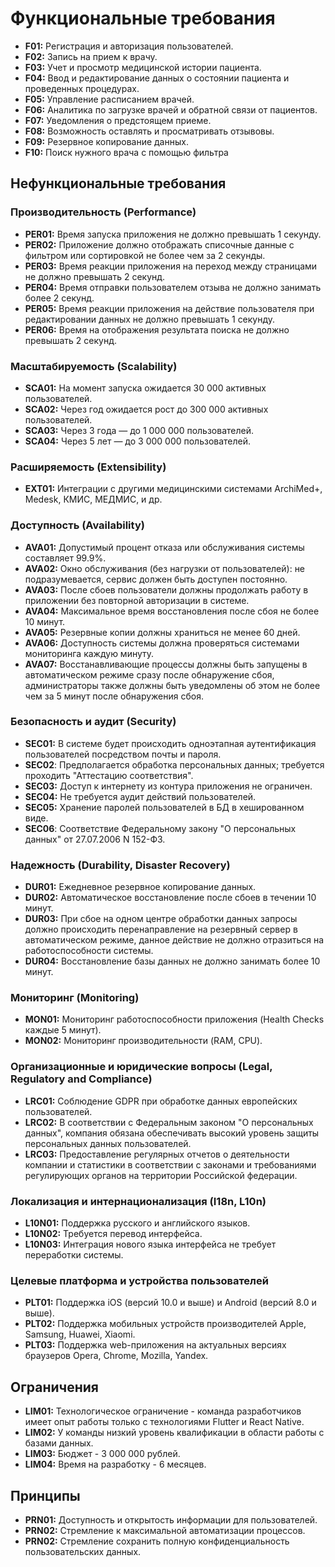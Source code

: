 # **Функциональные требования**
- **F01:** Регистрация и авторизация пользователей.
- **F02:** Запись на прием к врачу.
- **F03:** Учет и просмотр медицинской истории пациента.
- **F04:** Ввод и редактирование данных о состоянии пациента и проведенных процедурах.
- **F05:** Управление расписанием врачей.
- **F06:** Аналитика по загрузке врачей и обратной связи от пациентов.
- **F07:** Уведомления о предстоящем приеме.
- **F08:** Возможность оставлять и просматривать отзывовы.
- **F09:** Резервное копирование данных.
- **F10:** Поиск нужного врача с помощью фильтра

## **Нефункциональные требования**

### **Производительность (Performance)**

- **PER01:** Время запуска приложения не должно превышать 1 секунду.
- **PER02:** Приложение должно отображать списочные данные с фильтром или сортировкой не более чем за 2 секунды.
- **PER03:** Время реакции приложения на переход между страницами не должно превышать 2 секунд.
- **PER04:** Время отправки пользователем отзыва не должно занимать более 2 секунд.
- **PER05:** Время реакции приложения на действие пользователя при редактировании данных не должно превышать 1 секунду.
- **PER06:** Время на отображения результата поиска не должно превышать 2 секунд.

### **Масштабируемость (Scalability)**

- **SCA01:** На момент запуска ожидается 30 000 активных пользователей.
- **SCA02:** Через год ожидается рост до 300 000 активных пользователей.
- **SCA03:** Через 3 года — до 1 000 000 пользователей.
- **SCA04:** Через 5 лет — до 3 000 000 пользователей.

### **Расширяемость (Extensibility)**

- **EXT01:** Интеграции с другими медицинскими системами ArchiMed+, Medesk, КМИС, МЕДМИС, и др.

### **Доступность (Availability)**

- **AVA01:** Допустимый процент отказа или обслуживания системы составляет 99.9%.
- **AVA02:** Окно обслуживания (без нагрузки от пользователей): не подразумевается, сервис должен быть доступен постоянно.
- **AVA03:** После сбоев пользователи должны продолжать работу в приложении без повторной авторизации в системе.
- **AVA04:** Максимальное время восстановления после сбоя не более 10 минут.
- **AVA05:** Резервные копии должны храниться не менее 60 дней.
- **AVA06:** Доступность системы должна проверяться системами мониторинга каждую минуту.
- **AVA07:** Восстанавливающие процессы должны быть запущены в автоматическом режиме сразу после обнаружение сбоя, администраторы также должны быть уведомлены об этом не более чем за 5 минут после обнаружения сбоя.

### **Безопасность и аудит (Security)**

- **SEC01:** В системе будет происходить одноэтапная аутентификация пользователей посредством почты и пароля.
- **SEC02**: Предполагается обработка персональных данных; требуется проходить "Аттестацию соответствия".
- **SEC03:** Доступ к интернету из контура приложения не ограничен.
- **SEC04:** Не требуется аудит действий пользователей.
- **SEC05:** Хранение паролей пользователей в БД в хешированном виде.
- **SEC06**: Соответствие Федеральному закону "О персональных данных" от 27.07.2006 N 152-ФЗ.

### **Надежность (Durability, Disaster Recovery)**

- **DUR01:** Ежедневное резервное копирование данных.
- **DUR02:** Автоматическое восстановление после сбоев в течении 10 минут.
- **DUR03:** При сбое на одном центре обработки данных запросы должно происходить перенаправление на резервный сервер в автоматическом режиме, данное действие не должно отразиться на работоспособности системы.
- **DUR04:** Восстановление базы данных не должно занимать более 10 минут.

### **Мониторинг (Monitoring)**

- **MON01:** Мониторинг работоспособности приложения (Health Checks каждые 5 минут).
- **MON02:** Мониторинг производительности (RAM, CPU).

### **Организационные и юридические вопросы (Legal, Regulatory and Compliance)**

- **LRC01:** Соблюдение GDPR при обработке данных европейских пользователей.
- **LRC02:** В соответствии с Федеральным законом "О персональных данных", компания обязана обеспечивать высокий уровень защиты персональных данных пользователей.
- **LRC03:** Предоставление регулярных отчетов о деятельности компании и статистики в соответствии с законами и требованиями регулирующих органов на территории Российской федерации.

### **Локализация и интернационализация (I18n, L10n)**

- **L10N01:** Поддержка русского и английского языков.
- **L10N02:** Требуется перевод интерфейса.
- **L10N03:** Интеграция нового языка интерфейса не требует переработки системы.

### **Целевые платформа и устройства пользователей**

- **PLT01:** Поддержка iOS (версий 10.0 и выше) и Android (версий 8.0 и выше).
- **PLT02:** Поддержка мобильных устройств производителей Apple, Samsung, Huawei, Xiaomi.
- **PLT03:** Поддержка web-приложения на актуальных версиях браузеров Opera, Chrome, Mozilla, Yandex.

## **Ограничения**

- **LIM01:** Технологическое ограничение - команда разработчиков имеет опыт работы только с технологиями Flutter и React Native.
- **LIM02:** У команды низкий уровень квалификации в области работы с базами данных.
- **LIM03:** Бюджет - 3 000 000 рублей.
- **LIM04:** Время на разработку - 6 месяцев.

## **Принципы**

- **PRN01:** Доступность и открытость информации для пользователей.
- **PRN02:** Стремление к максимальной автоматизации процессов.
- **PRN02:** Стремление сохранить полную конфиденциальность пользовательских данных.

